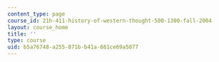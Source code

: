```yaml
---
content_type: page
course_id: 21h-411-history-of-western-thought-500-1300-fall-2004
layout: course_home
title: ''
type: course
uid: b5a76748-a255-871b-b41a-681ce69a5077
---
```

